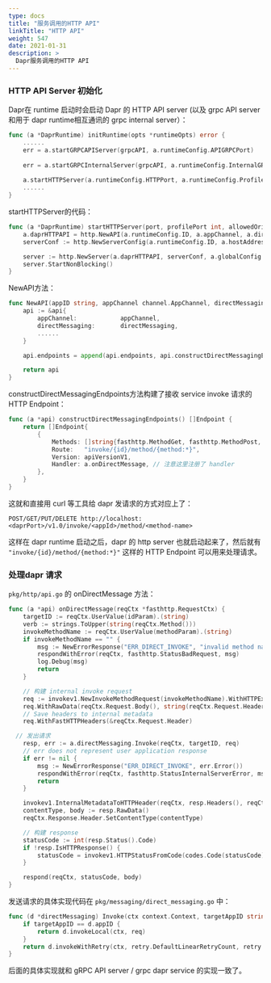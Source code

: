 ```yaml
---
type: docs
title: "服务调用的HTTP API"
linkTitle: "HTTP API"
weight: 547
date: 2021-01-31
description: >
  Dapr服务调用的HTTP API
---
```


### HTTP API Server 初始化

Dapr在  runtime 启动时会启动 Dapr 的 HTTP API server (以及 grpc API server 和用于 dapr runtime相互通讯的 grpc internal server）：

```go
func (a *DaprRuntime) initRuntime(opts *runtimeOpts) error {
	......
	err = a.startGRPCAPIServer(grpcAPI, a.runtimeConfig.APIGRPCPort)
	
	err = a.startGRPCInternalServer(grpcAPI, a.runtimeConfig.InternalGRPCPort)
	
	a.startHTTPServer(a.runtimeConfig.HTTPPort, a.runtimeConfig.ProfilePort, a.runtimeConfig.AllowedOrigins, pipeline)
	......
}
```

startHTTPServer的代码：

```go
func (a *DaprRuntime) startHTTPServer(port, profilePort int, allowedOrigins string, pipeline http_middleware.Pipeline) {
	a.daprHTTPAPI = http.NewAPI(a.runtimeConfig.ID, a.appChannel, a.directMessaging, a.stateStores, a.secretStores, a.getPublishAdapter(), a.actor, a.sendToOutputBinding, a.globalConfig.Spec.TracingSpec)
	serverConf := http.NewServerConfig(a.runtimeConfig.ID, a.hostAddress, port, profilePort, allowedOrigins, a.runtimeConfig.EnableProfiling)

	server := http.NewServer(a.daprHTTPAPI, serverConf, a.globalConfig.Spec.TracingSpec, pipeline)
	server.StartNonBlocking()
}
```

NewAPI方法：

```go
func NewAPI(appID string, appChannel channel.AppChannel, directMessaging messaging.DirectMessaging, ......) (*bindings.InvokeResponse, error), tracingSpec config.TracingSpec) API {
	api := &api{
		appChannel:            appChannel,
		directMessaging:       directMessaging,
		......
	}

	api.endpoints = append(api.endpoints, api.constructDirectMessagingEndpoints()...)

	return api
}
```

constructDirectMessagingEndpoints方法构建了接收 service invoke 请求的 HTTP Endpoint：

```go
func (a *api) constructDirectMessagingEndpoints() []Endpoint {
	return []Endpoint{
		{
			Methods: []string{fasthttp.MethodGet, fasthttp.MethodPost, fasthttp.MethodDelete, fasthttp.MethodPut},
			Route:   "invoke/{id}/method/{method:*}",
			Version: apiVersionV1,
			Handler: a.onDirectMessage, // 注意这里注册了 handler
		},
	}
}
```

这就和直接用 curl 等工具给 dapr 发请求的方式对应上了：

`POST/GET/PUT/DELETE http://localhost:<daprPort>/v1.0/invoke/<appId>/method/<method-name>`

这样在 dapr runtime 启动之后，dapr 的 http server 也就启动起来了，然后就有 `"invoke/{id}/method/{method:*}"` 这样的 HTTP Endpoint 可以用来处理请求。

### 处理dapr 请求

`pkg/http/api.go` 的 onDirectMessage 方法：

```go
func (a *api) onDirectMessage(reqCtx *fasthttp.RequestCtx) {
	targetID := reqCtx.UserValue(idParam).(string)
	verb := strings.ToUpper(string(reqCtx.Method()))
	invokeMethodName := reqCtx.UserValue(methodParam).(string)
	if invokeMethodName == "" {
		msg := NewErrorResponse("ERR_DIRECT_INVOKE", "invalid method name")
		respondWithError(reqCtx, fasthttp.StatusBadRequest, msg)
		log.Debug(msg)
		return
	}

	// 构建 internal invoke request
	req := invokev1.NewInvokeMethodRequest(invokeMethodName).WithHTTPExtension(verb, reqCtx.QueryArgs().String())
	req.WithRawData(reqCtx.Request.Body(), string(reqCtx.Request.Header.ContentType()))
	// Save headers to internal metadata
	req.WithFastHTTPHeaders(&reqCtx.Request.Header)

  // 发出请求 
	resp, err := a.directMessaging.Invoke(reqCtx, targetID, req)
	// err does not represent user application response
	if err != nil {
		msg := NewErrorResponse("ERR_DIRECT_INVOKE", err.Error())
		respondWithError(reqCtx, fasthttp.StatusInternalServerError, msg)
		return
	}

	invokev1.InternalMetadataToHTTPHeader(reqCtx, resp.Headers(), reqCtx.Response.Header.Set)
	contentType, body := resp.RawData()
	reqCtx.Response.Header.SetContentType(contentType)

	// 构建 response
	statusCode := int(resp.Status().Code)
	if !resp.IsHTTPResponse() {
		statusCode = invokev1.HTTPStatusFromCode(codes.Code(statusCode))
	}

	respond(reqCtx, statusCode, body)
}
```

发送请求的具体实现代码在 `pkg/messaging/direct_messaging.go` 中：

```go
func (d *directMessaging) Invoke(ctx context.Context, targetAppID string, req *invokev1.InvokeMethodRequest) (*invokev1.InvokeMethodResponse, error) {
	if targetAppID == d.appID {
		return d.invokeLocal(ctx, req)
	}
	return d.invokeWithRetry(ctx, retry.DefaultLinearRetryCount, retry.DefaultLinearBackoffInterval, targetAppID, d.invokeRemote, req)
}
```

后面的具体实现就和 gRPC API server / grpc dapr service 的实现一致了。

